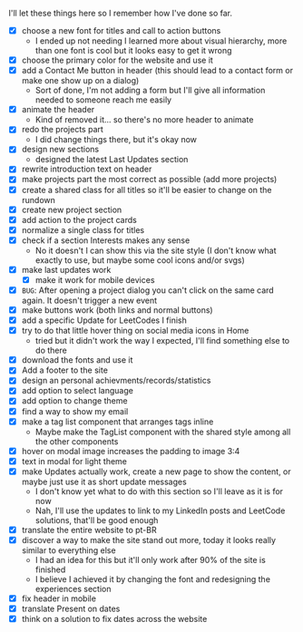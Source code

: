 I'll let these things here so I remember how I've done so far.

- [x] choose a new font for titles and call to action buttons
  - I ended up not needing I learned more about visual hierarchy, more than one font is cool but it looks easy to get it wrong
- [x] choose the primary color for the website and use it
- [x] add a Contact Me button in header (this should lead to a contact form or make one show up on a dialog)
  - Sort of done, I'm not adding a form but I'll give all information needed to someone reach me easily
- [x] animate the header
  - Kind of removed it... so there's no more header to animate
- [x] redo the projects part 
  - I did change things there, but it's okay now
- [x] design new sections
  - designed the latest Last Updates section
- [x] rewrite introduction text on header
- [x] make projects part the most correct as possible (add more projects)
- [x] create a shared class for all titles so it'll be easier to change on the rundown
- [x] create new project section
- [x] add action to the project cards
- [x] normalize a single class for titles
- [x] check if a section Interests makes any sense
  - No it doesn't I can show this via the site style (I don't know what exactly to use, but maybe some cool icons and/or svgs)
- [x] make last updates work
  - [x] make it work for mobile devices
- [x] `BUG`: After opening a project dialog you can't click on the same card again. It doesn't trigger a new event
- [x] make buttons work (both links and normal buttons)
- [x] add a specific Update for LeetCodes I finish
- [x] try to do that little hover thing on social media icons in Home
  - tried but it didn't work the way I expected, I'll find something else to do there
- [x] download the fonts and use it
- [x] Add a footer to the site
- [x] design an personal achievments/records/statistics
- [x] add option to select language
- [x] add option to change theme
- [x] find a way to show my email
- [x] make a tag list component that arranges tags inline
  - Maybe make the TagList component with the shared style among all the other components
- [x] hover on modal image increases the padding to image 3:4
- [x] text in modal for light theme
- [x] make Updates actually work, create a new page to show the content, or maybe just use it as short update messages
  - I don't know yet what to do with this section so I'll leave as it is for now
  - Nah, I'll use the updates to link to my LinkedIn posts and LeetCode solutions, that'll be good enough
- [x] translate the entire website to pt-BR
- [x] discover a way to make the site stand out more, today it looks really similar to everything else
  - I had an idea for this but it'll only work after 90% of the site is finished
  - I believe I achieved it by changing the font and redesigning the experiences section
- [x] fix header in mobile
- [x] translate Present on dates
- [x] think on a solution to fix dates across the website
